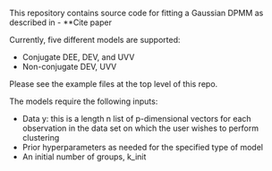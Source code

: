 This repository contains source code for fitting a Gaussian DPMM as described in - **Cite paper

Currently, five different models are supported:
- Conjugate DEE, DEV, and UVV
- Non-conjugate DEV, UVV

Please see the example files at the top level of this repo.

The models require the following inputs:
- Data y: this is a length n list of p-dimensional vectors for each observation in the data set on which the user wishes to perform clustering
- Prior hyperparameters as needed for the specified type of model
- An initial number of groups, k_init

